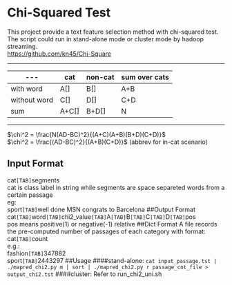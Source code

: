 # Chi-Squared Test
This project provide a text feature selection method with chi-squared test.  
The script could run in stand-alone mode or cluster mode by hadoop streaming.  
https://github.com/kn45/Chi-Square
***
| \---         | cat   | non-cat | sum over cats |
| ------------ | ----- | ------- | ------------- |
| with word    | A[]   | B[]     | A+B           |
| without word | C[]   | D[]     | C+D           |
| sum          | A+C[] | B+D[]   | N             |
***
$\chi^2 = \frac{N(AD-BC)^2}{(A+C)(A+B)(B+D)(C+D)}$  
$\chi^2 = \frac{(AD-BC)^2}{(A+B)(C+D)}$ (abbrev for in-cat scenario)
## Input Format
cat`[TAB]`segments  
cat is class label in string while segments are space separeted words from a certain passage  
eg:  
sport`[TAB]`well done MSN congrats to Barcelona
##Output Format
cat`[TAB]`word`[TAB]`chi2_value`[TAB]`A`[TAB]`B`[TAB]`C`[TAB]`D`[TAB]`pos  
pos means positive(1) or negative(-1) relative 
##Dict Format
A file records the pre-computed number of passages of each category with format:  
cat`[TAB]`count  
e.g.:   
fashion`[TAB]`347882  
sport`[TAB]`2443297
##Usage
####stand-alone:
`cat input_passage.tst | ./mapred_chi2.py m | sort | ./mapred_chi2.py r passage_cnt_file > output_chi2.tst`
####cluster:
Refer to run_chi2_uni.sh
